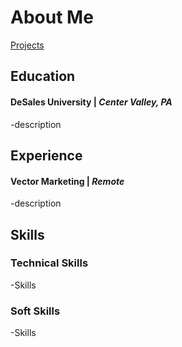 # About Me

[Projects](./another-page.md)

## Education
#### DeSales University | _Center Valley, PA_
-description

## Experience 
#### Vector Marketing | _Remote_
-description

## Skills
### Technical Skills
-Skills

### Soft Skills
-Skills

